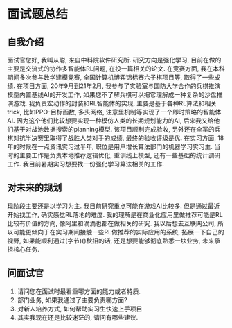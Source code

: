 # 面试题总结

## 自我介绍

面试官您好, 我叫从聪, 来自中科院软件研究所. 研究方向是强化学习, 目前在做的主要是交流式的协作多智能体RL问题, 在投一篇相关的论文. 在竞赛方面, 我在本科期间多次参与数学建模竞赛, 全国计算机博弈锦标赛六子棋项目等, 取得了一些成绩. 
在项目方面, 20年9月到21年2月, 我参与了实验室与国防大学合作的兵棋推演模型内置基线AI的开发工作, 如果您不了解兵棋可以把它理解成一种复杂的沙盘推演游戏. 我负责宏动作的封装和RL智能体的实现, 主要是基于各种RL算法和相关trick, 比如PPO-目标函数, 多头网络, 注意里机制等实现了一个即时策略的智能体AI. 因为这个他们比较想要实现一种模仿人类的长期规划能力的AI, 后来我又给他们基于对战池数据搜索的planning模型. 该项目顺利完成验收, 另外还在全军的兵棋对抗半决赛里取得了战胜人类对手的成绩, 最终的验收评级是优. 
在实习方面, 18年的时候在一点资讯实习过半年, 职位是用户增长算法部门的机器学习实习生. 当时的主要工作是负责本地推荐逻辑优化, 重训线上模型, 还有一些基础的统计调研工作.
我目前暑期实习想要找一份强化学习算法相关的工作.

## 对未来的规划

现阶段主要还是以学习为主. 我目前研究重点可能在游戏AI比较多. 但是通过最近开始找工作, 确实感觉RL落地的难度. 我的理解是在商业化应用里做推荐可能是RL比较有价值的方向, 像阿里和滴滴也都在做相关的研究. 我以后想去互联网公司, 所以可能更倾向于在实习期间接触一些RL做推荐的实际应用的系统, 拓展一下自己的视野, 如果能顺利通过(字节)()秋招的话, 还是想要能够彻底熟悉一块业务, 未来承担核心任务.

## 问面试官

1. 请问您在面试时最看重哪方面的能力或者特质.
2. 部门业务, 如果我通过了主要负责哪方面?
3. 对新人培养方式, 如何帮助实习生快速上手项目
4. 其实我现在还是比较迷茫的, 请问有哪些建议.
